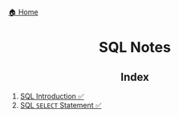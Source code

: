 [🏠 Home](../../README.md)

<h1 style="text-align: center">SQL Notes</h1>

<h2 style="text-align: center">Index</h2>

1. [SQL Introduction ✅](./notes/1.%20SQL%20-%20Introduction.md)
2. [SQL `SELECT` Statement ✅](./notes/2.%20SQL%20-%20SELECT.md)